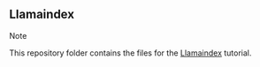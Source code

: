 ## Llamaindex

>[!NOTE]
>This repository folder contains the files for the [Llamaindex](https://gke-ai-labs.dev/docs/tutorials/frameworks-and-pipelines/llamaindex/) tutorial.
